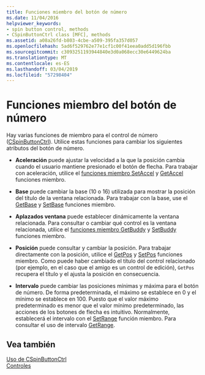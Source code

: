 ```yaml
---
title: Funciones miembro del botón de número
ms.date: 11/04/2016
helpviewer_keywords:
- spin button control, methods
- CSpinButtonCtrl class [MFC], methods
ms.assetid: a08a26fd-b803-4cbe-a509-395fa357d057
ms.openlocfilehash: 5ad6f529762e77e1cf1c00f41eea0add5d196fbb
ms.sourcegitcommit: c3093251193944840e3d0a068ecc30e6449624ba
ms.translationtype: MT
ms.contentlocale: es-ES
ms.lasthandoff: 03/04/2019
ms.locfileid: "57298404"
---
```

# <a name="spin-button-member-functions"></a>Funciones miembro del botón de número

Hay varias funciones de miembro para el control de número ([CSpinButtonCtrl](../mfc/reference/cspinbuttonctrl-class.md)). Utilice estas funciones para cambiar los siguientes atributos del botón de número.

- **Aceleración** puede ajustar la velocidad a la que la posición cambia cuando el usuario mantiene presionado el botón de flecha. Para trabajar con aceleración, utilice el [funciones miembro SetAccel](../mfc/reference/cspinbuttonctrl-class.md#setaccel) y [GetAccel](../mfc/reference/cspinbuttonctrl-class.md#getaccel) funciones miembro.

- **Base** puede cambiar la base (10 o 16) utilizada para mostrar la posición del título de la ventana relacionada. Para trabajar con la base, use el [GetBase](../mfc/reference/cspinbuttonctrl-class.md#getbase) y [SetBase](../mfc/reference/cspinbuttonctrl-class.md#setbase) funciones miembro.

- **Aplazados ventana** puede establecer dinámicamente la ventana relacionada. Para consultar o cambiar qué control es la ventana relacionada, utilice el [funciones miembro GetBuddy](../mfc/reference/cspinbuttonctrl-class.md#getbuddy) y [SetBuddy](../mfc/reference/cspinbuttonctrl-class.md#setbuddy) funciones miembro.

- **Posición** puede consultar y cambiar la posición. Para trabajar directamente con la posición, utilice el [GetPos](../mfc/reference/cspinbuttonctrl-class.md#getpos) y [SetPos](../mfc/reference/cspinbuttonctrl-class.md#setpos) funciones miembro. Como puede haber cambiado el título del control relacionado (por ejemplo, en el caso que el amigo es un control de edición), `GetPos` recupera el título y el ajusta la posición en consecuencia.

- **Intervalo** puede cambiar las posiciones mínimas y máxima para el botón de número. De forma predeterminada, el máximo se establece en 0 y el mínimo se establece en 100. Puesto que el valor máximo predeterminado es menor que el valor mínimo predeterminado, las acciones de los botones de flecha es intuitivo. Normalmente, establecerá el intervalo con el [SetRange](../mfc/reference/cspinbuttonctrl-class.md#setrange) función miembro. Para consultar el uso de intervalo [GetRange](../mfc/reference/cspinbuttonctrl-class.md#getrange).

## <a name="see-also"></a>Vea también

[Uso de CSpinButtonCtrl](../mfc/using-cspinbuttonctrl.md)<br/>
[Controles](../mfc/controls-mfc.md)
